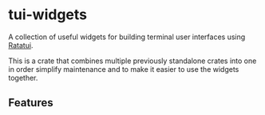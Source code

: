 # tui-widgets

<!-- cargo-rdme start -->

A collection of useful widgets for building terminal user interfaces using [Ratatui].

[Ratatui]: https://crates.io/crates/ratatui

This is a crate that combines multiple previously standalone crates into one in order simplify
maintenance and to make it easier to use the widgets together.

## Features

<!-- cargo-rdme end -->
